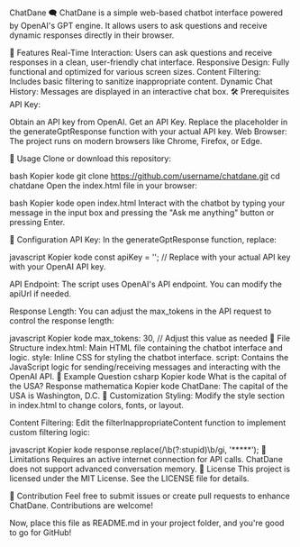 ChatDane 🗨️
ChatDane is a simple web-based chatbot interface powered by OpenAI's GPT engine. It allows users to ask questions and receive dynamic responses directly in their browser.

📖 Features
Real-Time Interaction: Users can ask questions and receive responses in a clean, user-friendly chat interface.
Responsive Design: Fully functional and optimized for various screen sizes.
Content Filtering: Includes basic filtering to sanitize inappropriate content.
Dynamic Chat History: Messages are displayed in an interactive chat box.
🛠️ Prerequisites
API Key:

Obtain an API key from OpenAI. Get an API Key.
Replace the placeholder in the generateGptResponse function with your actual API key.
Web Browser:
The project runs on modern browsers like Chrome, Firefox, or Edge.

🚀 Usage
Clone or download this repository:

bash
Kopier kode
git clone https://github.com/username/chatdane.git
cd chatdane
Open the index.html file in your browser:

bash
Kopier kode
open index.html
Interact with the chatbot by typing your message in the input box and pressing the "Ask me anything" button or pressing Enter.

🔧 Configuration
API Key:
In the generateGptResponse function, replace:

javascript
Kopier kode
const apiKey = ''; // Replace with your actual API key
with your OpenAI API key.

API Endpoint:
The script uses OpenAI's API endpoint. You can modify the apiUrl if needed.

Response Length:
You can adjust the max_tokens in the API request to control the response length:

javascript
Kopier kode
max_tokens: 30, // Adjust this value as needed
🧩 File Structure
index.html: Main HTML file containing the chatbot interface and logic.
style: Inline CSS for styling the chatbot interface.
script: Contains the JavaScript logic for sending/receiving messages and interacting with the OpenAI API.
📂 Example
Question
csharp
Kopier kode
What is the capital of the USA?
Response
mathematica
Kopier kode
ChatDane: The capital of the USA is Washington, D.C.
🎨 Customization
Styling:
Modify the style section in index.html to change colors, fonts, or layout.

Content Filtering:
Edit the filterInappropriateContent function to implement custom filtering logic:

javascript
Kopier kode
response.replace(/\b(?:stupid)\b/gi, '*****');
🚧 Limitations
Requires an active internet connection for API calls.
ChatDane does not support advanced conversation memory.
📜 License
This project is licensed under the MIT License. See the LICENSE file for details.

🙌 Contribution
Feel free to submit issues or create pull requests to enhance ChatDane. Contributions are welcome!

Now, place this file as README.md in your project folder, and you're good to go for GitHub!













